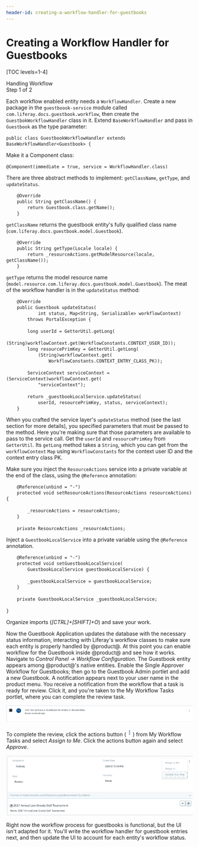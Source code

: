 ```yaml
---
header-id: creating-a-workflow-handler-for-guestbooks
---
```


# Creating a Workflow Handler for Guestbooks

[TOC levels=1-4]

<div class="learn-path-step">
    <p>Handling Workflow<br>Step 1 of 2</p>
</div>

Each workflow enabled entity needs a `WorkflowHandler`. Create a new package in
the `guestboook-service` module called `com.liferay.docs.guestbook.workflow`,
then create the `GuestbokWorkflowHandler` class in it. Extend
`BaseWorkflowHandler` and pass in `Guestbook` as the type parameter:

    public class GuestbookWorkflowHandler extends BaseWorkflowHandler<Guestbook> {

Make it a Component class:

    @Component(immediate = true, service = WorkflowHandler.class)

There are three abstract methods to implement: `getClassName`, `getType`, and
`updateStatus`.

        @Override
        public String getClassName() {
            return Guestbook.class.getName();
        }

`getClassName` returns the guestbook entity's fully qualified class name
(`com.liferay.docs.guestbook.model.Guestbook`).

        @Override
        public String getType(Locale locale) {
            return _resourceActions.getModelResource(locale, getClassName());
        }

`getType` returns the model resource name
(`model.resource.com.liferay.docs.guestbook.model.Guestbook`). The meat of the
workflow handler is in the `updateStatus` method: 

        @Override
        public Guestbook updateStatus(
                int status, Map<String, Serializable> workflowContext)
            throws PortalException {

            long userId = GetterUtil.getLong(
                (String)workflowContext.get(WorkflowConstants.CONTEXT_USER_ID));
            long resourcePrimKey = GetterUtil.getLong(
                (String)workflowContext.get(
                    WorkflowConstants.CONTEXT_ENTRY_CLASS_PK));

            ServiceContext serviceContext = (ServiceContext)workflowContext.get(
                "serviceContext");

            return _guestbookLocalService.updateStatus(
                userId, resourcePrimKey, status, serviceContext);
        }

When you crafted the service layer's `updateStatus` method (see the last section
for more details), you specified parameters that must be passed to the method.
Here you're making sure that those parameters are available to pass to the
service call. Get the `userId` and `resourcePrimKey` from `GetterUtil`. Its
`getLong` method takes a `String`, which you can get from the `workflowContext`
`Map` using `WorkflowConstants` for the context user ID and the context
entry class PK.

Make sure you inject the `ResourceActions` service into a private variable at
the end of the class, using the `@Reference` annotation:

        @Reference(unbind = "-")
        protected void setResourceActions(ResourceActions resourceActions) {

            _resourceActions = resourceActions;
        }

        private ResourceActions _resourceActions;

Inject a `GuestbookLocalService` into a private variable using the `@Reference`
annotation.

        @Reference(unbind = "-")
        protected void setGuestbookLocalService(
            GuestbookLocalService guestbookLocalService) {

            _guestbookLocalService = guestbookLocalService;
        }

        private GuestbookLocalService _guestbookLocalService;

    }

Organize imports (*[CTRL]+[SHIFT]+O*) and save your work.

Now the Guestbook Application updates the database with the necessary status
information, interacting with Liferay's workflow classes to make sure each
entity is properly handled by @product@. At this point you can enable workflow
for the Guestbook inside @product@ and see how it works. Navigate to *Control
Panel &rarr; Workflow Configuration*. The Guestbook entity appears among
@product@'s native entities. Enable the Single Approver Workflow for Guestbooks;
then go to the Guestbook Admin portlet and add a new Guestbook. A notification
appears next to your user name in the product menu. You receive a notification
from the workflow that a task is ready for review. Click it, and you're taken to
the My Workflow Tasks portlet, where you can complete the review task.

![Figure 1: Click the workflow notification in the Notifications portlet to review the guestbook submitted to the workflow.](../../../../images/workflow-notification.png)

To complete the review, click the actions button
(![Actions](../../../../images/icon-actions.png)) from My Workflow Tasks and
select *Assign to Me*. Click the actions button again and select *Approve*.

![Figure 2: Click the workflow notification in the Notifications portlet to review the guestbook submitted to the workflow.](../../../../images/workflow-assign-to-me.png)

Right now the workflow process for guestbooks is functional, but the UI isn't
adapted for it. You'll write the workflow handler for guestbook entries next,
and then update the UI to account for each entity's workflow status.

